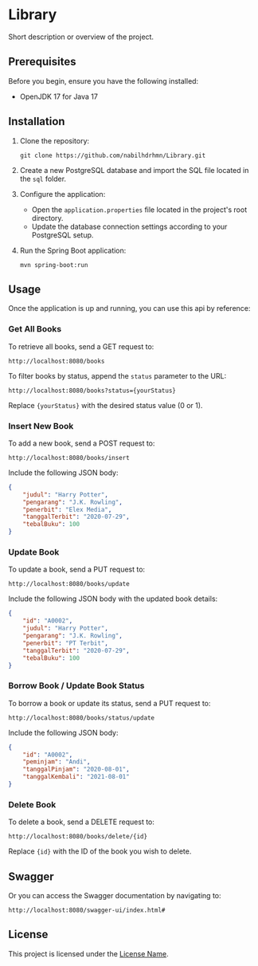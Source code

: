 # Library

Short description or overview of the project.

## Prerequisites

Before you begin, ensure you have the following installed:

- OpenJDK 17 for Java 17

## Installation

1. Clone the repository:

   ```shell
   git clone https://github.com/nabilhdrhmn/Library.git
   ```

2. Create a new PostgreSQL database and import the SQL file located in the `sql` folder.

3. Configure the application:

   - Open the `application.properties` file located in the project's root directory.
   - Update the database connection settings according to your PostgreSQL setup.

4. Run the Spring Boot application:

   ```shell
   mvn spring-boot:run
   ```

## Usage

Once the application is up and running, you can use this api by reference:

### Get All Books

To retrieve all books, send a GET request to:

```
http://localhost:8080/books
```

To filter books by status, append the `status` parameter to the URL:

```
http://localhost:8080/books?status={yourStatus}
```

Replace `{yourStatus}` with the desired status value (0 or 1).

### Insert New Book

To add a new book, send a POST request to:

```
http://localhost:8080/books/insert
```

Include the following JSON body:

```json
{
    "judul": "Harry Potter",
    "pengarang": "J.K. Rowling",
    "penerbit": "Elex Media",
    "tanggalTerbit": "2020-07-29",
    "tebalBuku": 100
}
```

### Update Book

To update a book, send a PUT request to:

```
http://localhost:8080/books/update
```

Include the following JSON body with the updated book details:

```json
{
    "id": "A0002",
    "judul": "Harry Potter",
    "pengarang": "J.K. Rowling",
    "penerbit": "PT Terbit",
    "tanggalTerbit": "2020-07-29",
    "tebalBuku": 100
}
```

### Borrow Book / Update Book Status

To borrow a book or update its status, send a PUT request to:

```
http://localhost:8080/books/status/update
```

Include the following JSON body:

```json
{
    "id": "A0002",
    "peminjam": "Andi",
    "tanggalPinjam": "2020-08-01",
    "tanggalKembali": "2021-08-01"
}
```

### Delete Book

To delete a book, send a DELETE request to:

```
http://localhost:8080/books/delete/{id}
```

Replace `{id}` with the ID of the book you wish to delete.

## Swagger

Or you can access the Swagger documentation by navigating to:

```
http://localhost:8080/swagger-ui/index.html#
```

## License

This project is licensed under the [License Name](LICENSE).
